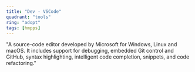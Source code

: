 ```yaml
---
title: "Dev - VSCode"
quadrant: "tools"
ring: "adopt"
tags: [hmpps]
---
```


"A source-code editor developed by Microsoft for Windows, Linux and macOS. It includes support for debugging, embedded Git control and GitHub, syntax highlighting, intelligent code completion, snippets, and code refactoring."

